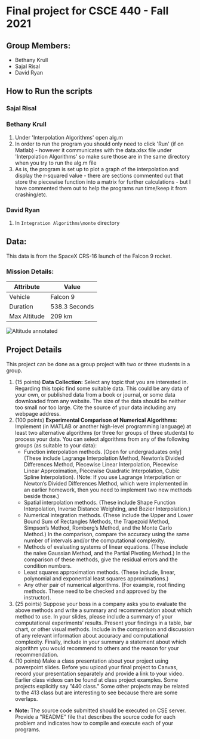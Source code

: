 
# Final project for CSCE 440 - Fall 2021

## Group Members:
- Bethany Krull
- Sajal Risal
- David Ryan

## How to Run the scripts

### Sajal Risal

### Bethany Krull
1. Under 'Interpolation Algorithms' open alg.m 
2. In order to run the program you should only need to click 'Run' (if on Matlab) - however it communicates with the data.xlsx file under 'Interpolation Algorithms' so make sure those are in the same directory when you try to run the alg.m file
3. As is, the program is set up to plot a graph of the interpolation and display the r-squared value - there are sections commented out that store the piecewise function into a matrix for further calculations - but I have commented them out to help the programs run time/keep it from crashing/etc.

### David Ryan
1. In `Integration Algorithms\monte` directory





## Data:

This data is from the SpaceX CRS-16 launch of the Falcon 9 rocket. 

### Mission Details: 
| Attribute | Value |
| ------------- | ------------- |
| Vehicle | Falcon 9  |
| Duration | 538.3 Seconds |
| Max Altitude | 209 km |


![Altitude annotated](https://github.com/shahar603/Telemetry-Data/blob/master/SpaceX%20CRS-16/Graphs/Altitude%20annotated.png)






## Project Details
This project can be done as a group project with two or three students in a group.
1. (15 points) **Data Collection:** Select any topic that you are interested in. Regarding this topic find some suitable data. This could be any data of your own, or published data from a book or journal, or some data downloaded from any website. The size of the data should be neither too small nor too large. Cite the source of your data including any webpage address. 
2. (100 points) **Experimental Comparison of Numerical Algorithms:** Implement (in MATLAB or another high-level programming language) at least two alternative algorithms (or three for groups of three students) to process your data. You can select algorithms from any of the following groups (as suitable to your data):
    - Function interpolation methods. [Open for undergraduates only] (These include Lagrange Interpolation Method, Newton’s Divided Differences Method, Piecewise Linear Interpolation, Piecewise Linear Approximation, Piecewise Quadratic Interpolation, Cubic Spline Interpolation). (Note: If you use Lagrange Interpolation or Newton’s Divided Differences Method, which were implemented in an earlier homework, then you need to implement two new methods beside those.)
    - Spatial interpolation methods. (These include Shape Function Interpolation, Inverse Distance Weighting, and Bezier Interpolation.)
    - Numerical integration methods. (These include the Upper and Lower Bound Sum of Rectangles Methods, the Trapezoid Method, Simpson’s Method, Romberg’s Method, and the Monte Carlo Method.) In the comparison, compare the accuracy using the same number of intervals and/or the computational complexity.
    - Methods of evaluating systems of linear equations. (These include the naive Gaussian Method, and the Partial Pivoting Method.) In the comparison of these methods, give the residual errors and the condition numbers.
    - Least squares approximation methods. (These include, linear, polynomial and exponential least squares approximations.)
    - Any other pair of numerical algorithms. (For example, root finding methods. These need to be checked and approved by the instructor).
3. (25 points) Suppose your boss in a company asks you to evaluate the above methods and write a summary and recommendation about which method to use. In your slides, please include a summary of your computational experiments’ results. Present your findings in a table, bar chart, or other visual methods. Include in the comparison and discussion of any relevant information about accuracy and computational complexity. Finally, include in your summary a statement about which algorithm you would recommend to others and the reason for your recommendation.
4. (10 points) Make a class presentation about your project using powerpoint slides. Before you upload your final project to Canvas, record your presentation separately and provide a link to your video. Earlier class videos can be found at class project examples. Some projects explicitly say ”440 class.” Some other projects may be related to the 413 class but are interesting to see because there are some overlaps.
- **Note:** The source code submitted should be executed on CSE server. Provide a "README" file that describes the source code for each problem and indicates how to compile and execute each of your programs.
